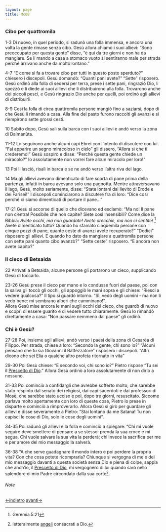 ```yaml
---
layout: page
title: Mc08
---
```


### Cibo per quattromila
1-3 Di nuovo, in quel periodo, si radunò una folla immensa, e ancora una
volta la gente rimase senza cibo. Gesù allora chiamò i suoi allievi:
“Sono preoccupato per questa gente” disse, “è qui da tre giorni e non ha
da mangiare. Se li mando a casa a stomaco vuoto si sentiranno male per
strada perché arrivano anche da molto lontano.”

4-7 “E come si fa a trovare cibo per tutti in questo posto sperduto?”
chiesero i discepoli. Gesù domandò: “Quanti pani avete?” “Sette”
risposero. Gesù ordinò alla folla di sedersi per terra, prese i sette
pani, ringraziò Dio, li spezzò e li diede ai suoi allievi che li
distribuirono alla folla. Trovarono anche dei piccoli pesci, e Gesù
ringrazio Dio anche per quelli, poi ordinò agli allievi di distribuirli.

8-9 Così la folla di circa quattromila persone mangiò fino a saziarsi,
dopo di che Gesù li rimandò a casa. Alla fine del pasto furono raccolti
gli avanzi e si riempirono sette grossi cesti.

10 Subito dopo, Gesù salì sulla barca con i suoi allievi e andò verso la
zona di Dalmanùta.

11-12 Lo seguirono anche alcuni capi Ebrei con l’intento di discutere
con lui. “Fai apparire un segno miracoloso in cielo” gli dissero,
“Allora sì che ti crederemo!” Gesù sospirò e disse: “Perché questa gente
chiede un miracolo?” Io assolutamente non vorrei fare alcun miracolo per
loro!"

13 Poi li lasciò, risalì in barca e se ne andò verso l’altra riva del
lago.

14 Ma gli allievi avevano dimenticato di fare scorta di pane prima della
partenza, infatti in barca avevano solo una pagnotta. Mentre
attraversavano il lago, Gesù, molto seriamente, disse: “State lontani
dal lievito di Erode e dei Farisei!” I discepoli cominciarono a
discutere fra di loro: “Dice così perché ci siamo dimenticati di portare
il pane…”

17-21 Gesù si accorse di quello che dicevano ed esclamò: “Ma no! Il pane
non c’entra! Possibile che non capite? Siete così insensibili? Come dice
la Bibbia: *Avete occhi, ma non guardate! Avete orecchie, ma non ci
sentite!* [^6] Avete dimenticato tutto? Quando ho sfamato cinquemila
persone con cinque pezzi di pane, quante ceste di avanzi avete
recuperato?” “Dodici” risposero gli allievi. E quando ho dato da
mangiare a quattromila persone con sette pani quanto cibo avanzò?"
“Sette ceste” risposero. “E ancora non avete capito?”

### Il cieco di Betsaida
22 Arrivati a Betsaida, alcune persone gli portarono un cieco,
supplicando Gesù di toccarlo.

23-26 Gesù prese il cieco per mano e lo condusse fuori dal paese, poi
con la saliva gli toccò gli occhi, gli appoggiò le mani sopra e gli
chiese: “Riesci a vedere qualcosa?” Il tipo si guardò intorno. “Sì, vedo
degli uomini - ma non li vedo bene: mi sembrano alberi che camminano!”.\
Allora Gesù mise ancora le mani sugli occhi del cieco, che guardò di
nuovo e scoprì di essere guarito e di vedere tutto chiaramente. Gesù lo
rimandò direttamente a casa: “Non passare nemmeno dal paese” gli ordinò.

### Chi è Gesù?
27-28 Poi, insieme agli allievi, andò verso i paesi della zona di
Cesarèa di Filippo. Per strada, chiese a loro: “Secondo la gente, chi
sono io?” “Alcuni pensano che tu sia Giovanni il Battezzatore” risposero
i discepoli. “Altri dicono che sei Elia o qualche altro profeta
ritornato in vita”

29-30 Poi Gesù chiese: “E secondo voi, chi sono io?” Pietro rispose “Tu
sei il [Prescelto di Dio](../master/glossario.txt "glossario: Cristo").”
Allora Gesù ordinò a loro assolutamente di non dirlo a nessuno.

31-33 Poi cominciò a confidargli che avrebbe sofferto molto, che sarebbe
stato respinto dal senato dei religiosi, dai capi sacerdoti e dai
professori di Mosè, che sarebbe stato ucciso e poi, dopo tre giorni,
resuscitato. Siccome parlava molto apertamente con loro di queste cose,
Pietro lo prese in disparte e cominciò a rimproverarlo. Allora Gesù si
girò per guardare gli allievi e disse severamente a Pietro: “Stai
lontano da me Satana! Tu non capisci le cose di Dio, solo le cose degli
uomini”.

34-35 Poi radunò gli allievi e la folla e cominciò a spiegare: “Chi mi
vuole seguire deve smettere di pensare a se stesso: prenda la sua croce
e mi segua. Chi vuole salvare la sua vita la perderà; chi invece la
sacrifica per me e per amore del mio messaggio la salverà.

36-38 “A che serve guadagnare il mondo intero e poi perdere la propria
vita? Con che cosa potete ricomprarla? Chiunque si vergogna di me e del
mio messaggio davanti a questa società senza Dio e piena di colpe,
sappia che anch’io, il [Prescelto di
Dio](../master/glossario.txt "glossario: Cristo"), mi vergognerò di lui
quando sarò nello splendore di mio Padre circondato dalla sua corte[^7].

###### Note
[^6]: Geremia 5:21
[^7]: letteralmente
[angeli](../master/glossario.txt "glossario: angeli") consacrati a Dio.

[<-indietro](Mc07.html) [avanti->](Mc09.html)